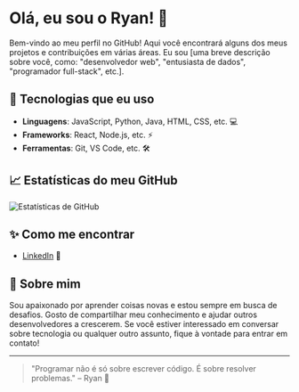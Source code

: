 # Olá, eu sou o Ryan! 👋

Bem-vindo ao meu perfil no GitHub! Aqui você encontrará alguns dos meus projetos e contribuições em várias áreas. Eu sou [uma breve descrição sobre você, como: "desenvolvedor web", "entusiasta de dados", "programador full-stack", etc.].

## 🚀 Tecnologias que eu uso

- **Linguagens**: JavaScript, Python, Java, HTML, CSS, etc. 💻
- **Frameworks**: React, Node.js, etc. ⚡
- **Ferramentas**: Git, VS Code, etc. 🛠️

## 📈 Estatísticas do meu GitHub

![Estatísticas de GitHub](https://github-readme-stats.vercel.app/api?username=RyanPadim&show_icons=true&theme=radical)

## ✨ Como me encontrar

- [LinkedIn](https://www.linkedin.com/in/ryan-padim/) 🔗


## 💬 Sobre mim

Sou apaixonado por aprender coisas novas e estou sempre em busca de desafios. Gosto de compartilhar meu conhecimento e ajudar outros desenvolvedores a crescerem. Se você estiver interessado em conversar sobre tecnologia ou qualquer outro assunto, fique à vontade para entrar em contato!

---

> "Programar não é só sobre escrever código. É sobre resolver problemas." – Ryan 🎤
